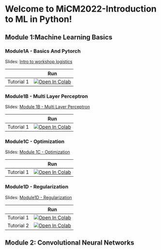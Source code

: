 # Welcome to MiCM2022-Introduction to ML in Python!

## Module 1:Machine Learning Basics

### Module1A - Basics And Pytorch
Slides: [Intro to workshop logistics](https://github.com/tugcegurbuz/MiCM2022_Introduction-to-ML/blob/main/slides/Module1B%20-%20Multi%20Layer%20Perceptrons.pdf)

|   | Run |
| - | --- |
| Tutorial 1 | [![Open In Colab](https://colab.research.google.com/assets/colab-badge.svg)](https://github.com/tugcegurbuz/MiCM2022_Introduction-to-ML/blob/main/tutorials/Module1A_Tutorial1.ipynb) |)


### Module1B - Multi Layer Perceptron
Slides: [Module 1B - Multi Layer Perceptron](https://github.com/tugcegurbuz/MiCM2022_Introduction-to-ML/blob/main/slides/Module1B%20-%20Multi%20Layer%20Perceptrons.pdf)

|   | Run |
| - | --- |
| Tutorial 1 | [![Open In Colab](https://colab.research.google.com/assets/colab-badge.svg)](https://github.com/tugcegurbuz/MiCM2022_Introduction-to-ML/blob/main/tutorials/Module1B_Tutorial1.ipynb) |)

### Module1C - Optimization
Slides: [Module 1C - Optimization](https://github.com/tugcegurbuz/MiCM2022_Introduction-to-ML/blob/main/slides/Module1C-Optimization.pdf)

|   | Run |
| - | --- |
| Tutorial 1 | [![Open In Colab](https://colab.research.google.com/assets/colab-badge.svg)](https://github.com/tugcegurbuz/MiCM2022_Introduction-to-ML/blob/main/tutorials/Module1C_Tutorial1.ipynb) |)

### Module1D - Regularization
Slides: [Module1D - Regularization](https://github.com/tugcegurbuz/MiCM2022_Introduction-to-ML/blob/main/slides/Module1D-Regularization.pdf)

|   | Run |
| - | --- |
| Tutorial 1 | [![Open In Colab](https://colab.research.google.com/assets/colab-badge.svg)](https://github.com/tugcegurbuz/MiCM2022_Introduction-to-ML/blob/main/tutorials/Module1D_Tutorial1.ipynb) |)
| Tutorial 2 | [![Open In Colab](https://colab.research.google.com/assets/colab-badge.svg)](https://github.com/tugcegurbuz/MiCM2022_Introduction-to-ML/blob/main/tutorials/Module1D_Tutorial2.ipynb) |)

## Module 2: Convolutional Neural Networks
